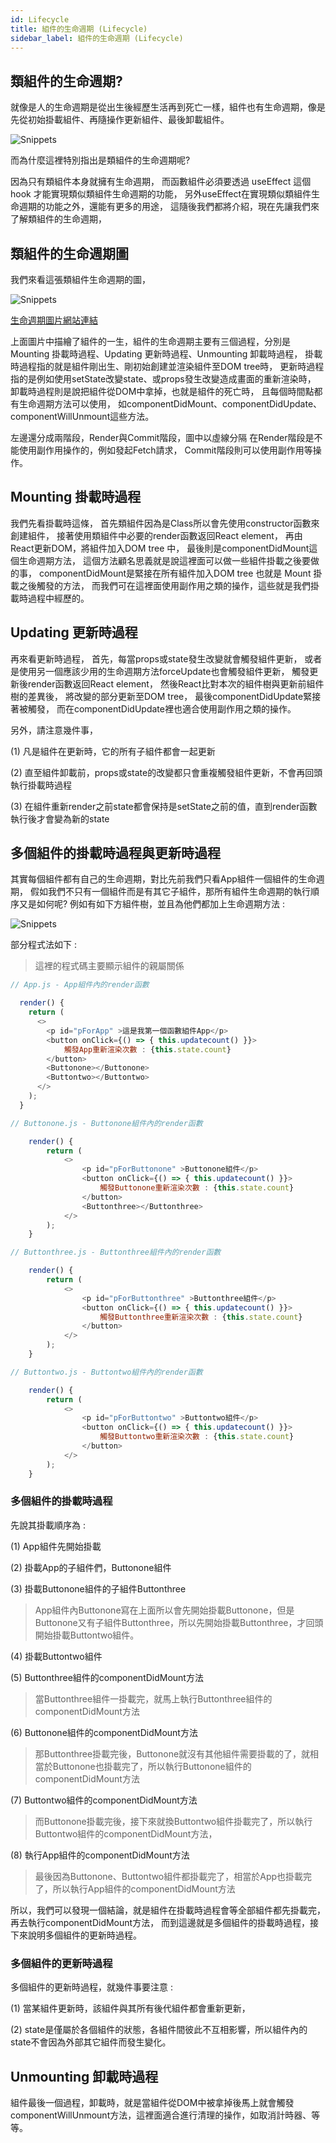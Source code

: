 ```yaml
---
id: Lifecycle
title: 組件的生命週期 (Lifecycle)
sidebar_label: 組件的生命週期 (Lifecycle)
---
```


## 類組件的生命週期?

就像是人的生命週期是從出生後經歷生活再到死亡一樣，組件也有生命週期，像是先從初始掛載組件、再隨操作更新組件、最後卸載組件。

![Snippets](/ArhuaReactCourse/img/life1.png)

而為什麼這裡特別指出是類組件的生命週期呢?

因為只有類組件本身就擁有生命週期，
而函數組件必須要透過 useEffect 這個 hook 才能實現類似類組件生命週期的功能，
另外useEffect在實現類似類組件生命週期的功能之外，還能有更多的用途，
這隨後我們都將介紹，現在先讓我們來了解類組件的生命週期，

## 類組件的生命週期圖

我們來看這張類組件生命週期的圖，

![Snippets](/ArhuaReactCourse/img/life2.png)

[生命週期圖片網站連結](http://projects.wojtekmaj.pl/react-lifecycle-methods-diagram)

上面圖片中描繪了組件的一生，組件的生命週期主要有三個過程，分別是 Mounting 掛載時過程、Updating 更新時過程、Unmounting 卸載時過程，
掛載時過程指的就是組件剛出生、剛初始創建並渲染組件至DOM tree時，
更新時過程指的是例如使用setState改變state、或props發生改變造成畫面的重新渲染時，
卸載時過程則是說把組件從DOM中拿掉，也就是組件的死亡時，
且每個時間點都有生命週期方法可以使用，
如componentDidMount、componentDidUpdate、componentWillUnmount這些方法。

左邊還分成兩階段，Render與Commit階段，圖中以虛線分隔
在Render階段是不能使用副作用操作的，例如發起Fetch請求，
Commit階段則可以使用副作用等操作。

## Mounting 掛載時過程

我們先看掛載時這條，
首先類組件因為是Class所以會先使用constructor函數來創建組件，
接著使用類組件中必要的render函數返回React element，
再由React更新DOM，將組件加入DOM tree 中，
最後則是componentDidMount這個生命週期方法，
這個方法顧名思義就是說這裡面可以做一些組件掛載之後要做的事，
componentDidMount是緊接在所有組件加入DOM tree 也就是 Mount 掛載之後觸發的方法，
而我們可在這裡面使用副作用之類的操作，這些就是我們掛載時過程中經歷的。

## Updating 更新時過程

再來看更新時過程，
首先，每當props或state發生改變就會觸發組件更新，
或者是使用另一個應該少用的生命週期方法forceUpdate也會觸發組件更新，
觸發更新後render函數返回React element，
然後React比對本次的組件樹與更新前組件樹的差異後，
將改變的部分更新至DOM tree，
最後componentDidUpdate緊接著被觸發，
而在componentDidUpdate裡也適合使用副作用之類的操作。

另外，請注意幾件事，

(1) 凡是組件在更新時，它的所有子組件都會一起更新

(2) 直至組件卸載前，props或state的改變都只會重複觸發組件更新，不會再回頭執行掛載時過程

(3) 在組件重新render之前state都會保持是setState之前的值，直到render函數執行後才會變為新的state

## 多個組件的掛載時過程與更新時過程

其實每個組件都有自己的生命週期，對比先前我們只看App組件一個組件的生命週期，
假如我們不只有一個組件而是有其它子組件，那所有組件生命週期的執行順序又是如何呢?
例如有如下方組件樹，並且為他們都加上生命週期方法 : 

![Snippets](/ArhuaReactCourse/img/life3.png)

部分程式法如下 : 

> 這裡的程式碼主要顯示組件的親屬關係

```javascript
// App.js - App組件內的render函數

  render() {
    return (
      <>
        <p id="pForApp" >這是我第一個函數組件App</p>
        <button onClick={() => { this.updatecount() }}>
            觸發App重新渲染次數 : {this.state.count}
        </button>
        <Buttonone></Buttonone>
        <Buttontwo></Buttontwo>
      </>
    );
  }
```

```javascript
// Buttonone.js - Buttonone組件內的render函數

    render() {
        return (
            <>
                <p id="pForButtonone" >Buttonone組件</p>
                <button onClick={() => { this.updatecount() }}>
                    觸發Buttonone重新渲染次數 : {this.state.count}
                </button>
                <Buttonthree></Buttonthree>
            </>
        );
    }
```

```javascript
// Buttonthree.js - Buttonthree組件內的render函數

    render() {
        return (
            <>
                <p id="pForButtonthree" >Buttonthree組件</p>
                <button onClick={() => { this.updatecount() }}>
                    觸發Buttonthree重新渲染次數 : {this.state.count}
                </button>
            </>
        );
    }
```

```javascript
// Buttontwo.js - Buttontwo組件內的render函數

    render() {
        return (
            <>
                <p id="pForButtontwo" >Buttontwo組件</p>
                <button onClick={() => { this.updatecount() }}>
                    觸發Buttontwo重新渲染次數 : {this.state.count}
                </button>
            </>
        );
    }
```

### 多個組件的掛載時過程

先說其掛載順序為 :

(1) App組件先開始掛載

(2) 掛載App的子組件們，Buttonone組件

(3) 掛載Buttonone組件的子組件Buttonthree

> App組件內Buttonone寫在上面所以會先開始掛載Buttonone，但是Buttonone又有子組件Buttonthree，所以先開始掛載Buttonthree，才回頭開始掛載Buttontwo組件。

(4) 掛載Buttontwo組件

(5) Buttonthree組件的componentDidMount方法

> 當Buttonthree組件一掛載完，就馬上執行Buttonthree組件的componentDidMount方法
      
(6) Buttonone組件的componentDidMount方法    

> 那Buttonthree掛載完後，Buttonone就沒有其他組件需要掛載的了，就相當於Buttonone也掛載完了，所以執行Buttonone組件的componentDidMount方法
     
(7) Buttontwo組件的componentDidMount方法

> 而Buttonone掛載完後，接下來就換Buttontwo組件掛載完了，所以執行Buttontwo組件的componentDidMount方法，

(8) 執行App組件的componentDidMount方法

> 最後因為Buttonone、Buttontwo組件都掛載完了，相當於App也掛載完了，所以執行App組件的componentDidMount方法

所以，我們可以發現一個結論，就是組件在掛載時過程會等全部組件都先掛載完，再去執行componentDidMount方法，
而到這邊就是多個組件的掛載時過程，接下來說明多個組件的更新時過程。

### 多個組件的更新時過程

多個組件的更新時過程，就幾件事要注意 : 

(1) 當某組件更新時，該組件與其所有後代組件都會重新更新，

(2) state是僅屬於各個組件的狀態，各組件間彼此不互相影響，所以組件內的state不會因為外部其它組件而發生變化。

## Unmounting 卸載時過程

組件最後一個過程，卸載時，就是當組件從DOM中被拿掉後馬上就會觸發componentWillUnmount方法，這裡面適合進行清理的操作，如取消計時器、等等。